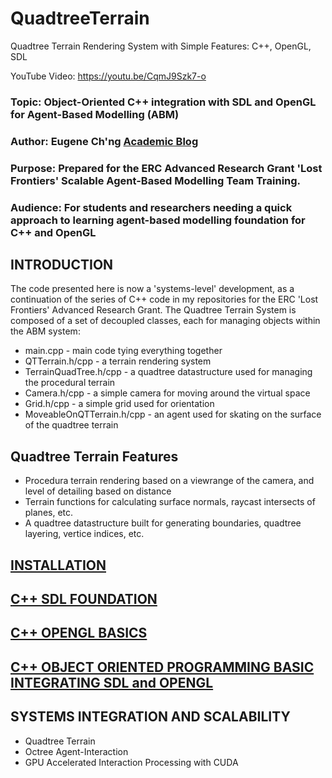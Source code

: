 # QuadtreeTerrain
Quadtree Terrain Rendering System with Simple Features: C++, OpenGL, SDL

YouTube Video: https://youtu.be/CqmJ9Szk7-o

### Topic: Object-Oriented C++ integration with SDL and OpenGL for Agent-Based Modelling (ABM)
### Author: Eugene Ch'ng [Academic Blog](http://www.complexity.io/)
### Purpose: Prepared for the ERC Advanced Research Grant 'Lost Frontiers' Scalable Agent-Based Modelling Team Training.
### Audience: For students and researchers needing a quick approach to learning agent-based modelling foundation for C++ and OpenGL

## INTRODUCTION
The code presented here is now a 'systems-level' development, as a continuation of the series of C++ code in my repositories for the ERC 'Lost Frontiers' Advanced Research Grant. The Quadtree Terrain System is composed of a set of decoupled classes, each for managing objects within the ABM system:

- main.cpp - main code tying everything together
- QTTerrain.h/cpp - a terrain rendering system
- TerrainQuadTree.h/cpp - a quadtree datastructure used for managing the procedural terrain
- Camera.h/cpp - a simple camera for moving around the virtual space
- Grid.h/cpp - a simple grid used for orientation
- MoveableOnQTTerrain.h/cpp - an agent used for skating on the surface of the quadtree terrain

## Quadtree Terrain Features
- Procedura terrain rendering based on a viewrange of the camera, and level of detailing based on distance
- Terrain functions for calculating surface normals, raycast intersects of planes, etc.
- A quadtree datastructure built for generating boundaries, quadtree layering, vertice indices, etc.

## [INSTALLATION](https://github.com/drecuk/ABM-Basics-Installation)
## [C++ SDL FOUNDATION](https://github.com/drecuk/ABM-Basics-SDL)
## [C++ OPENGL BASICS](https://github.com/drecuk/ABM-Basics-OpenGL)
## [C++ OBJECT ORIENTED PROGRAMMING BASIC INTEGRATING SDL and OPENGL](https://github.com/drecuk/ABM-Basics-OOP)

## SYSTEMS INTEGRATION AND SCALABILITY
- Quadtree Terrain
- Octree Agent-Interaction
- GPU Accelerated Interaction Processing with CUDA
